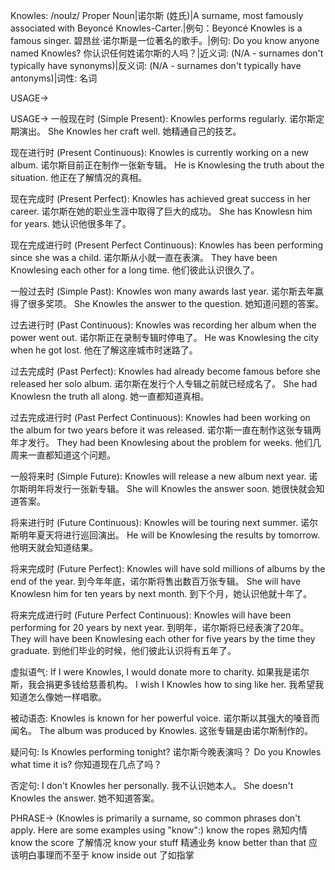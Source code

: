 Knowles: /noʊlz/
Proper Noun|诺尔斯 (姓氏)|A surname, most famously associated with Beyoncé Knowles-Carter.|例句：Beyoncé Knowles is a famous singer.  碧昂丝·诺尔斯是一位著名的歌手。|例句: Do you know anyone named Knowles? 你认识任何姓诺尔斯的人吗？|近义词: (N/A - surnames don't typically have synonyms)|反义词: (N/A - surnames don't typically have antonyms)|词性: 名词

USAGE->

USAGE->
一般现在时 (Simple Present):
Knowles performs regularly. 诺尔斯定期演出。
She Knowles her craft well. 她精通自己的技艺。


现在进行时 (Present Continuous):
Knowles is currently working on a new album. 诺尔斯目前正在制作一张新专辑。
He is Knowlesing the truth about the situation. 他正在了解情况的真相。


现在完成时 (Present Perfect):
Knowles has achieved great success in her career. 诺尔斯在她的职业生涯中取得了巨大的成功。
She has Knowlesn him for years. 她认识他很多年了。


现在完成进行时 (Present Perfect Continuous):
Knowles has been performing since she was a child. 诺尔斯从小就一直在表演。
They have been Knowlesing each other for a long time. 他们彼此认识很久了。


一般过去时 (Simple Past):
Knowles won many awards last year. 诺尔斯去年赢得了很多奖项。
She Knowles the answer to the question. 她知道问题的答案。


过去进行时 (Past Continuous):
Knowles was recording her album when the power went out. 诺尔斯正在录制专辑时停电了。
He was Knowlesing the city when he got lost. 他在了解这座城市时迷路了。


过去完成时 (Past Perfect):
Knowles had already become famous before she released her solo album. 诺尔斯在发行个人专辑之前就已经成名了。
She had Knowlesn the truth all along. 她一直都知道真相。


过去完成进行时 (Past Perfect Continuous):
Knowles had been working on the album for two years before it was released. 诺尔斯一直在制作这张专辑两年才发行。
They had been Knowlesing about the problem for weeks. 他们几周来一直都知道这个问题。


一般将来时 (Simple Future):
Knowles will release a new album next year. 诺尔斯明年将发行一张新专辑。
She will Knowles the answer soon. 她很快就会知道答案。


将来进行时 (Future Continuous):
Knowles will be touring next summer. 诺尔斯明年夏天将进行巡回演出。
He will be Knowlesing the results by tomorrow. 他明天就会知道结果。


将来完成时 (Future Perfect):
Knowles will have sold millions of albums by the end of the year. 到今年年底，诺尔斯将售出数百万张专辑。
She will have Knowlesn him for ten years by next month. 到下个月，她认识他就十年了。


将来完成进行时 (Future Perfect Continuous):
Knowles will have been performing for 20 years by next year. 到明年，诺尔斯将已经表演了20年。
They will have been Knowlesing each other for five years by the time they graduate. 到他们毕业的时候，他们彼此认识将有五年了。


虚拟语气:
If I were Knowles, I would donate more to charity. 如果我是诺尔斯，我会捐更多钱给慈善机构。
I wish I Knowles how to sing like her. 我希望我知道怎么像她一样唱歌。


被动语态:
Knowles is known for her powerful voice. 诺尔斯以其强大的嗓音而闻名。
The album was produced by Knowles. 这张专辑是由诺尔斯制作的。


疑问句:
Is Knowles performing tonight? 诺尔斯今晚表演吗？
Do you Knowles what time it is? 你知道现在几点了吗？


否定句:
I don't Knowles her personally. 我不认识她本人。
She doesn't Knowles the answer. 她不知道答案。



PHRASE->
(Knowles is primarily a surname, so common phrases don't apply.  Here are some examples using "know":)
know the ropes  熟知内情
know the score  了解情况
know your stuff  精通业务
know better than that  应该明白事理而不至于
know inside out  了如指掌
